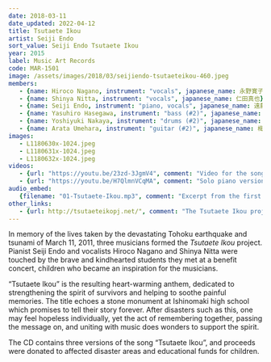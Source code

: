 ```yaml
---
date: 2018-03-11 
date_updated: 2022-04-12
title: Tsutaete Ikou
artist: Seiji Endo
sort_value: Seiji Endo Tsutaete Ikou
year: 2015
label: Music Art Records
code: MAR-1501
image: /assets/images/2018/03/seijiendo-tsutaeteikou-460.jpeg
members:
   - {name: Hiroco Nagano, instrument: "vocals", japanese_name: 永野寛子, url: "https://hiroconaganoofficial.amebaownd.com/"}
   - {name: Shinya Nitta, instrument: "vocals", japanese_name: 仁田真也}
   - {name: Seiji Endo, instrument: "piano, vocals", japanese_name: 遠藤征志, url: "https://seiji-piano-endo.com/"}
   - {name: Yasuhiro Hasegawa, instrument: "bass (#2)", japanese_name: 長谷川泰弘}
   - {name: Yoshiyuki Nakaya, instrument: "drums (#2)", japanese_name: 中屋啓之}
   - {name: Arata Umehara, instrument: "guitar (#2)", japanese_name: 梅原新, url: "https://www.aratata.com/"}
images:
   - L1180630x-1024.jpeg
   - L1180631x-1024.jpeg
   - L1180632x-1024.jpeg
videos: 
   - {url: "https://youtu.be/23zd-3JgmV4", comment: "Video for the song \"Tsutaete Ikou\""}
   - {url: "https://youtu.be/H7QlmnVCqMA", comment: "Solo piano version of the song for karaoke"}
audio_embed:
   {filename: "01-Tsutaete-Ikou.mp3", comment: "Excerpt from the first track on this album:"}
other_links: 
   - {url: http://tsutaeteikopj.net/", comment: "The Tsutaete Ikou project website, with piano score and lyrics"}
---
```

In memory of the lives taken by the devastating Tohoku earthquake and tsunami of March 11, 2011, three musicians formed the *Tsutaete Ikou* project. Pianist Seiji Endo and vocalists Hiroco Nagano and Shinya Nitta were touched by the brave and kindhearted students they met at a benefit concert, children who became an inspiration for the musicians. 

“Tsutaete Ikou” is the resulting heart-warming anthem, dedicated to strengthening the spirit of survivors and helping to soothe painful memories. The title echoes a stone monument at Ishinomaki high school which promises to tell their story forever. 
After disasters such as this, one may feel hopeless individually, yet the act of remembering together, passing the message on, and uniting with music does wonders to support the spirit. 

The CD contains three versions of the song “Tsutaete Ikou”, and proceeds were donated to affected disaster areas and educational funds for children. 
